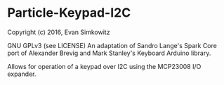 Particle-Keypad-I2C
============
Copyright (c) 2016, Evan Simkowitz

GNU GPLv3 (see LICENSE)
An adaptation of Sandro Lange's Spark Core port of Alexander Brevig and Mark Stanley's Keyboard Arduino library.

Allows for operation of a keypad over I2C using the MCP23008 I/O expander.
